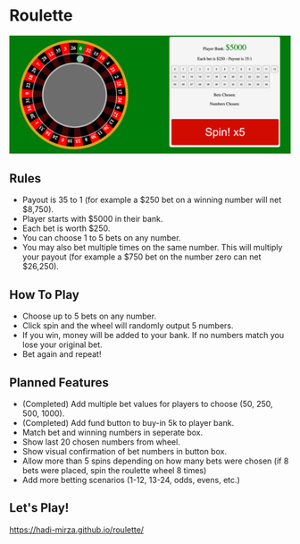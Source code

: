 # Roulette

<img src="screen.png">

## Rules

- Payout is 35 to 1 (for example a $250 bet on a winning number will net $8,750).
- Player starts with $5000 in their bank.
- Each bet is worth $250.
- You can choose 1 to 5 bets on any number.
- You may also bet multiple times on the same number. This will multiply your payout (for example a $750 bet on the number zero can net $26,250).

## How To Play

- Choose up to 5 bets on any number.
- Click spin and the wheel will randomly output 5 numbers.
- If you win, money will be added to your bank. If no numbers match you lose your original bet.
- Bet again and repeat!

## Planned Features

- (Completed) Add multiple bet values for players to choose (50, 250, 500, 1000).
- (Completed) Add fund button to buy-in 5k to player bank.
- Match bet and winning numbers in seperate box.
- Show last 20 chosen numbers from wheel.
- Show visual confirmation of bet numbers in button box.
- Allow more than 5 spins depending on how many bets were chosen (if 8 bets were placed, spin the roulette wheel 8 times)
- Add more betting scenarios (1-12, 13-24, odds, evens, etc.)

## Let's Play!

https://hadi-mirza.github.io/roulette/
